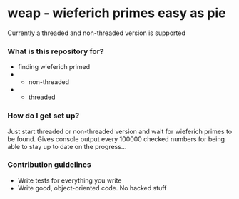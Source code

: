 # weap - wieferich primes easy as pie #

Currently a threaded and non-threaded version is supported

### What is this repository for? ###

* finding wieferich primed
* * non-threaded
* * threaded

### How do I get set up? ###

Just start threaded or non-threaded version and wait for wieferich primes to be found. Gives console output every 100000 checked numbers for being able to stay up to date on the progress...

### Contribution guidelines ###

* Write tests for everything you write
* Write good, object-oriented code. No hacked stuff
